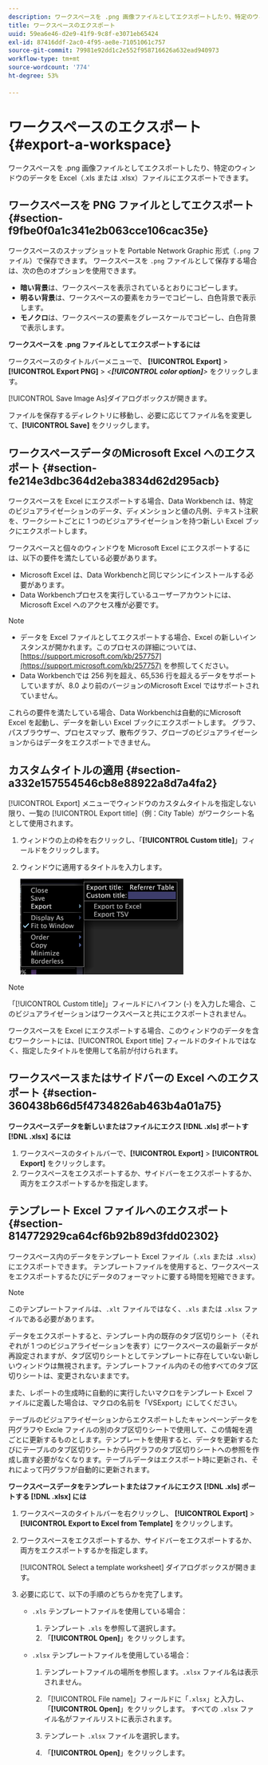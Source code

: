 ```yaml
---
description: ワークスペースを .png 画像ファイルとしてエクスポートしたり、特定のウィンドウのデータを Excel（.xls または .xlsx）ファイルにエクスポートできます。
title: ワークスペースのエクスポート
uuid: 59ea6e46-d2e9-41f9-9c8f-e3071eb65424
exl-id: 87416ddf-2ac0-4f95-ae8e-71051061c757
source-git-commit: 79981e92dd1c2e552f958716626a632ead940973
workflow-type: tm+mt
source-wordcount: '774'
ht-degree: 53%

---
```


# ワークスペースのエクスポート{#export-a-workspace}

ワークスペースを .png 画像ファイルとしてエクスポートしたり、特定のウィンドウのデータを Excel（.xls または .xlsx）ファイルにエクスポートできます。

## ワークスペースを PNG ファイルとしてエクスポート {#section-f9fbe0f0a1c341e2b063cce106cac35e}

ワークスペースのスナップショットを Portable Network Graphic 形式（`.png` ファイル）で保存できます。 ワークスペースを `.png` ファイルとして保存する場合は、次の色のオプションを使用できます。

* **暗い背景**&#x200B;は、ワークスペースを表示されているとおりにコピーします。
* **明るい背景**&#x200B;は、ワークスペースの要素をカラーでコピーし、白色背景で表示します。
* **モノクロ**&#x200B;は、ワークスペースの要素をグレースケールでコピーし、白色背景で表示します。

**ワークスペースを .png ファイルとしてエクスポートするには**

ワークスペースのタイトルバーメニューで、 **[!UICONTROL Export]** > **[!UICONTROL Export PNG]** > *&lt;**[!UICONTROL color option]**>* をクリックします。

[!UICONTROL Save Image As]ダイアログボックスが開きます。

ファイルを保存するディレクトリに移動し、必要に応じてファイル名を変更して、**[!UICONTROL Save]** をクリックします。

## ワークスペースデータのMicrosoft Excel へのエクスポート {#section-fe214e3dbc364d2eba3834d62d295acb}

ワークスペースを Excel にエクスポートする場合、Data Workbench は、特定のビジュアライゼーションのデータ、ディメンションと値の凡例、テキスト注釈を、ワークシートごとに 1 つのビジュアライゼーションを持つ新しい Excel ブックにエクスポートします。

ワークスベースと個々のウィンドウを Microsoft Excel にエクスポートするには、以下の要件を満たしている必要があります。

* Microsoft Excel は、Data Workbenchと同じマシンにインストールする必要があります。
* Data Workbenchプロセスを実行しているユーザーアカウントには、Microsoft Excel へのアクセス権が必要です。

>[!NOTE]
>
>* データを Excel ファイルとしてエクスポートする場合、Excel の新しいインスタンスが開かれます。このプロセスの詳細については、[https://support.microsoft.com/kb/257757](https://support.microsoft.com/kb/257757) を参照してください。
>* Data Workbenchでは 256 列を超え、65,536 行を超えるデータをサポートしていますが、8.0 より前のバージョンのMicrosoft Excel ではサポートされていません。
>


これらの要件を満たしている場合、Data Workbenchは自動的にMicrosoft Excel を起動し、データを新しい Excel ブックにエクスポートします。 グラフ、パスブラウザー、プロセスマップ、散布グラフ、グローブのビジュアライゼーションからはデータをエクスポートできません。

## カスタムタイトルの適用 {#section-a332e157554546cb8e88922a8d7a4fa2}

[!UICONTROL Export] メニューでウィンドウのカスタムタイトルを指定しない限り、一覧の [!UICONTROL Export title]（例：City Table）がワークシート名として使用されます。

1. ウィンドウの上の枠を右クリックし、「**[!UICONTROL Custom title]**」フィールドをクリックします。
1. ウィンドウに適用するタイトルを入力します。

   ![](assets/mnu_window_TitleBar_Export.png)

>[!NOTE]
>
>「[!UICONTROL Custom title]」フィールドにハイフン (-) を入力した場合、このビジュアライゼーションはワークスペースと共にエクスポートされません。

ワークスペースを Excel にエクスポートする場合、このウィンドウのデータを含むワークシートには、[!UICONTROL Export title] フィールドのタイトルではなく、指定したタイトルを使用して名前が付けられます。

## ワークスペースまたはサイドバーの Excel へのエクスポート {#section-360438b66d5f4734826ab463b4a01a75}

**ワークスペースデータを新しいまたはファイルにエクス [!DNL .xls] ポートす [!DNL .xlsx] るには**

1. ワークスペースのタイトルバーで、**[!UICONTROL Export]** > **[!UICONTROL Export]** をクリックします。
1. ワークスペースをエクスポートするか、サイドバーをエクスポートするか、両方をエクスポートするかを指定します。

## テンプレート Excel ファイルへのエクスポート {#section-814772929ca64cf6b92b89d3fdd02302}

ワークスペース内のデータをテンプレート Excel ファイル（`.xls` または `.xlsx`）にエクスポートできます。 テンプレートファイルを使用すると、ワークスペースをエクスポートするたびにデータのフォーマットに要する時間を短縮できます。

>[!NOTE]
>
>このテンプレートファイルは、`.xlt` ファイルではなく、`.xls` または `.xlsx` ファイルである必要があります。

データをエクスポートすると、テンプレート内の既存のタブ区切りシート（それぞれが 1 つのビジュアライゼーションを表す）にワークスペースの最新データが再設定されますが、タブ区切りシートとしてテンプレートに存在していない新しいウィンドウは無視されます。テンプレートファイル内のその他すべてのタブ区切りシートは、変更されないままです。

また、レポートの生成時に自動的に実行したいマクロをテンプレート Excel ファイルに定義した場合は、マクロの名前を「VSExport」にしてください。

テーブルのビジュアライゼーションからエクスポートしたキャンペーンデータを円グラフや Excle ファイルの別のタブ区切りシートで使用して、この情報を週ごとに更新するものとします。テンプレートを使用すると、データを更新するたびにテーブルのタブ区切りシートから円グラフのタブ区切りシートへの参照を作成し直す必要がなくなります。テーブルデータはエクスポート時に更新され、それによって円グラフが自動的に更新されます。

**ワークスペースデータをテンプレートまたはファイルにエクス [!DNL .xls] ポートする [!DNL .xlsx] には**

1. ワークスペースのタイトルバーを右クリックし、 **[!UICONTROL Export]** > **[!UICONTROL Export to Excel from Template]** をクリックします。
1. ワークスペースをエクスポートするか、サイドバーをエクスポートするか、両方をエクスポートするかを指定します。

   [!UICONTROL Select a template worksheet] ダイアログボックスが開きます。

1. 必要に応じて、以下の手順のどちらかを完了します。

   * `.xls` テンプレートファイルを使用している場合：

      1. テンプレート `.xls` を参照して選択します。
      1. 「**[!UICONTROL Open]**」をクリックします。
   * `.xlsx` テンプレートファイルを使用している場合：

      1. テンプレートファイルの場所を参照します。`.xlsx` ファイル名は表示されません。
      1. 「[!UICONTROL File name]」フィールドに「`.xlsx`」と入力し、「**[!UICONTROL Open]**」をクリックします。 すべての `.xlsx` ファイル名がファイルリストに表示されます。

      1. テンプレート `.xlsx` ファイルを選択します。
      1. 「**[!UICONTROL Open]**」をクリックします。
